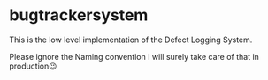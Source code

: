 # bugtrackersystem
This is the low level implementation of the Defect Logging System.

Please ignore the Naming convention I will surely take care of that in production😉
